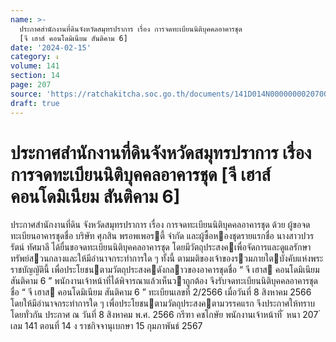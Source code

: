 ```yaml
---
name: >-
  ประกาศสำนักงานที่ดินจังหวัดสมุทรปราการ เรื่อง การจดทะเบียนนิติบุคคลอาคารชุด
  [จี เฮาส์ คอนโดมิเนียม สันติคาม 6]
date: '2024-02-15'
category: ง
volume: 141
section: 14
page: 207
source: 'https://ratchakitcha.soc.go.th/documents/141D014N0000000020700.pdf'
draft: true
---
```


# ประกาศสำนักงานที่ดินจังหวัดสมุทรปราการ เรื่อง การจดทะเบียนนิติบุคคลอาคารชุด [จี เฮาส์ คอนโดมิเนียม สันติคาม 6]

ประกาศสํานักงานที่ดิน จังหวัดสมุทรปราการ เรื่อง การจดทะเบียนนิติบุคคลอาคารชุด ด้วย ผู้ขอจดทะเบียนอาคารชุดชื่อ บริษัท ศุภสิน พรอพเพอรตี้ จํากัด และผู้ซื้อหองชุดรายแรกชื่อ นางสาวปวรรัตน์ ทัศมาลี ได้ยื่นขอจดทะเบียนนิติบุคคลอาคารชุด โดยมีวัตถุประสงคเพื่อจัดการและดูแลรักษา ทรัพย์สวนกลางและให้มีอํานาจกระทําการใด ๆ ทั้งนี้ ตามมติของเจ้าของรวมภายใตบังคับแห่งพระราชบัญญัตินี้ เพื่อประโยชนตามวัตถุประสงคดังกลาวของอาคารชุดชื่อ “ จี เฮาส คอนโดมิเนียม สันติคาม 6 ” พนักงานเจ้าหน้าที่ได้พิจารณาแล้วเห็นวาถูกต้อง จึงรับจดทะเบียนนิติบุคคลอาคารชุดชื่อ “ จี เฮาส คอนโดมิเนียม สันติคาม 6 ” ทะเบียนเลขที่ 2/2566 เมื่อวันที่ 8 สิงหาคม 2566 โดยให้มีอํานาจกระทําการใด ๆ เพื่อประโยชนตามวัตถุประสงคตามวรรคแรก จึงประกาศให้ทราบโดยทั่วกัน ประกาศ ณ วันที่ 8 สิงหาคม พ.ศ. 2566 กรีฑา คชโกษัย พนักงานเจ้าหน้าที่ ้ หนา 207 ่ เลม 141 ตอนที่ 14 ง ราชกิจจานุเบกษา 15 กุมภาพันธ์ 2567
